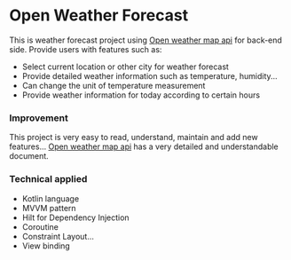 # Open Weather Forecast
This is weather forecast project using [Open weather map api](https://openweathermap.org/api) for back-end side.
Provide users with features such as:
- Select current location or other city for weather forecast
- Provide detailed weather information such as temperature, humidity...
- Can change the unit of temperature measurement
- Provide weather information for today according to certain hours

### Improvement
This project is very easy to read, understand, maintain and add new features...
[Open weather map api](https://openweathermap.org/api) has a very detailed and understandable document.

### Technical applied
- Kotlin language
- MVVM pattern
- Hilt for Dependency Injection
- Coroutine
- Constraint Layout...
- View binding